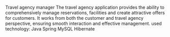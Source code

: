 Travel agency manager
The travel agency application provides the ability to comprehensively manage reservations, facilities and create attractive offers for customers. It works from both the customer and travel agency perspective, ensuring smooth interaction and effective management.
used technology:
Java
Spring
MySQL
Hibernate
